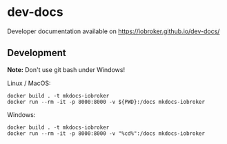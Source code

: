 # dev-docs
Developer documentation available on https://iobroker.github.io/dev-docs/

## Development

**Note:** Don't use git bash under Windows!

Linux / MacOS:
```
docker build . -t mkdocs-iobroker
docker run --rm -it -p 8000:8000 -v ${PWD}:/docs mkdocs-iobroker
```

Windows:
```
docker build . -t mkdocs-iobroker
docker run --rm -it -p 8000:8000 -v "%cd%":/docs mkdocs-iobroker
```